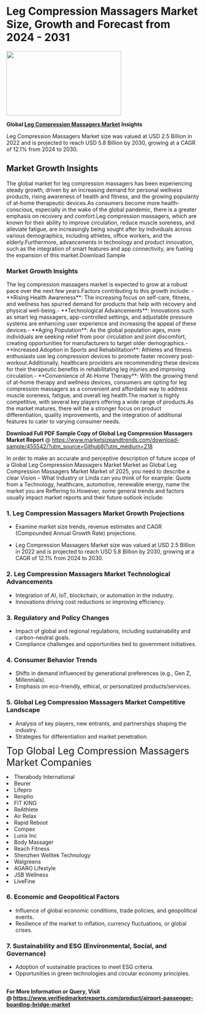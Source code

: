 <H1>Leg Compression Massagers Market Size, Growth and Forecast from 2024 - 2031</H1><img class="aligncenter size-medium wp-image-584254" src="https://thirdeyenews.in/wp-content/uploads/2024/09/Global-Market-Research-300x168.jpeg" alt="" width="300" height="168" /><p><strong>Global&nbsp;<a href="https://www.marketsizeandtrends.com/download-sample/455542/?utm_source=Github8j?utm_medium=218">Leg Compression Massagers Market</a> Insights</strong></p><p>Leg Compression Massagers Market size was valued at USD 2.5 Billion in 2022 and is projected to reach USD 5.8 Billion by 2030, growing at a CAGR of 12.1% from 2024 to 2030.</p><p><h2>Market Growth Insights</h2> The global market for leg compression massagers has been experiencing steady growth, driven by an increasing demand for personal wellness products, rising awareness of health and fitness, and the growing popularity of at-home therapeutic devices.As consumers become more health-conscious, especially in the wake of the global pandemic, there is a greater emphasis on recovery and comfort.Leg compression massagers, which are known for their ability to improve circulation, reduce muscle soreness, and alleviate fatigue, are increasingly being sought after by individuals across various demographics, including athletes, office workers, and the elderly.Furthermore, advancements in technology and product innovation, such as the integration of smart features and app connectivity, are fueling the expansion of this market.Download Sample <h3>Market Growth Insights</h3> The leg compression massagers market is expected to grow at a robust pace over the next few years.Factors contributing to this growth include: - **Rising Health Awareness**: The increasing focus on self-care, fitness, and wellness has spurred demand for products that help with recovery and physical well-being.- **Technological Advancements**: Innovations such as smart leg massagers, app-controlled settings, and adjustable pressure systems are enhancing user experience and increasing the appeal of these devices.- **Aging Population**: As the global population ages, more individuals are seeking relief from poor circulation and joint discomfort, creating opportunities for manufacturers to target older demographics.- **Increased Adoption in Sports and Rehabilitation**: Athletes and fitness enthusiasts use leg compression devices to promote faster recovery post-workout.Additionally, healthcare providers are recommending these devices for their therapeutic benefits in rehabilitating leg injuries and improving circulation.- **Convenience of At-Home Therapy**: With the growing trend of at-home therapy and wellness devices, consumers are opting for leg compression massagers as a convenient and affordable way to address muscle soreness, fatigue, and overall leg health.The market is highly competitive, with several key players offering a wide range of products.As the market matures, there will be a stronger focus on product differentiation, quality improvements, and the integration of additional features to cater to varying consumer needs.</p><p><span class=""><strong>Download Full PDF Sample Copy of Global Leg Compression Massagers Market Report</strong> @ <a href="https://www.marketsizeandtrends.com/download-sample/455542/?utm_source=Github8j?utm_medium=218" target="_blank">https://www.marketsizeandtrends.com/download-sample/455542/?utm_source=Github8j?utm_medium=218</a></span></p><p>In order to make an accurate and perceptive description of future scope of a Global&nbsp;Leg Compression Massagers Market Market as Global&nbsp;Leg Compression Massagers Market Market of 2025, you need to describe a clear Vision &ndash; What Industry or Linda can you think of for example: Quote from a Technology, healthcare, automotive, renewable energy, name the market you are Reffering to.However, some general trends and factors usually impact market reports and their future outlook include:</p><h3>1.&nbsp;<strong>Leg Compression Massagers Market Growth Projections</strong></h3><ul><li>Examine market size trends, revenue estimates and CAGR (Compounded Annual Growth Rate) projections.</li><li><p>Leg Compression Massagers Market size was valued at USD 2.5 Billion in 2022 and is projected to reach USD 5.8 Billion by 2030, growing at a CAGR of 12.1% from 2024 to 2030.</p></li></ul><h3>2.&nbsp;<strong>Leg Compression Massagers Market Technological Advancements</strong></h3><ul><li>Integration of AI, IoT, blockchain, or automation in the industry.</li><li>Innovations driving cost reductions or improving efficiency.</li></ul><h3>3.&nbsp;<strong>Regulatory and Policy Changes</strong></h3><ul><li>Impact of global and regional regulations, including sustainability and carbon-neutral goals.</li><li>Compliance challenges and opportunities tied to government initiatives.</li></ul><h3>4.&nbsp;<strong>Consumer Behavior Trends</strong></h3><ul><li>Shifts in demand influenced by generational preferences (e.g., Gen Z, Millennials).</li><li>Emphasis on eco-friendly, ethical, or personalized products/services.</li></ul><h3>5.&nbsp;<strong>Global Leg Compression Massagers Market Competitive Landscape</strong></h3><ul><li>Analysis of key players, new entrants, and partnerships shaping the industry.</li><li>Strategies for differentiation and market penetration.</li></ul><p data-pm-slice="1 1 []"><span style="color: inherit; font-family: inherit; font-size: 25px;">Top Global Leg Compression Massagers Market Companies</span></p><div class="" data-test-id=""><p><li>Therabody International</li><li> Beurer</li><li> Lifepro</li><li> Renpho</li><li> FIT KING</li><li> ReAthlete</li><li> Air Relax</li><li> Rapid Reboot</li><li> Compex</li><li> Lunix Inc</li><li> Body Massager</li><li> Reach Fitness</li><li> Shenzhen Welltek Technology</li><li> Walgreens</li><li> AGARO Lifestyle</li><li> JSB Wellness</li><li> LiveFine</li></p></div><h3>6.&nbsp;<strong>Economic and Geopolitical Factors</strong></h3><ul><li>Influence of global economic conditions, trade policies, and geopolitical events.</li><li>Resilience of the market to inflation, currency fluctuations, or global crises.</li></ul><h3>7.&nbsp;<strong>Sustainability and ESG (Environmental, Social, and Governance)</strong></h3><ul><li>Adoption of sustainable practices to meet ESG criteria.</li><li>Opportunities in green technologies and circular economy principles.</li></ul><h2><strong style="font-size: 14px;">For More Information or Query, Visit @&nbsp;</strong><a style="background-color: #ffffff; font-size: 14px;" href="https://www.marketsizeandtrends.com/report/leg-compression-massagers-market/" target="_blank">https://www.verifiedmarketreports.com/product/airport-passenger-boarding-bridge-market</a></h2>